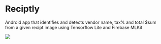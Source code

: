 # Reciptly
Android app that identifies and detects  vendor name, tax% and total $sum from a given recipt image using Tensorflow Lite and Firebase MLKit

[![](https://cdn.rawgit.com/steverichey/google-play-badge-svg/master/img/en_get.svg)](https://play.google.com/store/apps/details?id=infinity1087.android.com.reciptly)
